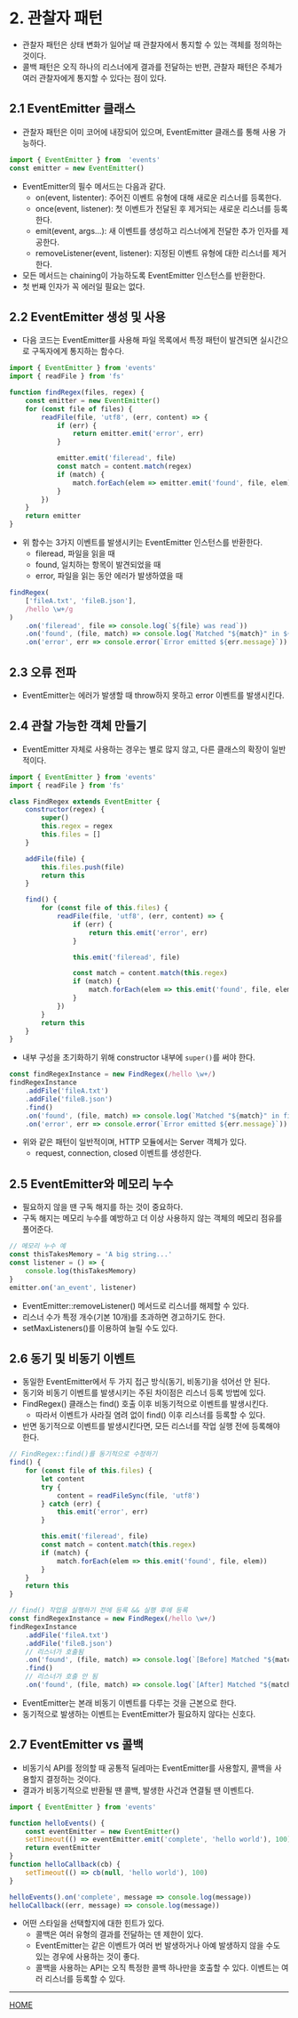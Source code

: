 # 2. 관찰자 패턴

- 관찰자 패턴은 상태 변화가 일어날 때 관찰자에서 통지할 수 있는 객체를 정의하는 것이다.
- 콜백 패턴은 오직 하나의 리스너에게 결과를 전달하는 반편, 관찰자 패턴은 주체가 여러 관찰자에게 통지할 수 있다는 점이 있다.

## 2.1 EventEmitter 클래스

- 관찰자 패턴은 이미 코어에 내장되어 있으며, EventEmitter 클래스를 통해 사용 가능하다.

```js
import { EventEmitter } from  'events'
const emitter = new EventEmitter()
```

- EventEmitter의 필수 메서드는 다음과 같다.
    - on(event, listenter): 주어진 이벤트 유형에 대해 새로운 리스너를 등록한다.
    - once(event, listener): 첫 이벤트가 전달된 후 제거되는 새로운 리스너를 등록한다.
    - emit(event, args...): 새 이벤트를 생성하고 리스너에게 전달한 추가 인자를 제공한다.
    - removeListener(event, listener): 지정된 이벤트 유형에 대한 리스너를 제거한다.
- 모든 메서드는 chaining이 가능하도록 EventEmitter 인스턴스를 반환한다.
- 첫 번째 인자가 꼭 에러일 필요는 없다.

## 2.2 EventEmitter 생성 및 사용

- 다음 코드는 EventEmitter를 사용해 파일 목록에서 특정 패턴이 발견되면 실시간으로 구독자에게 통지하는 함수다.

```js
import { EventEmitter } from 'events'
import { readFile } from 'fs'

function findRegex(files, regex) {
    const emitter = new EventEmitter()
    for (const file of files) {
        readFile(file, 'utf8', (err, content) => {
            if (err) {
                return emitter.emit('error', err)
            }

            emitter.emit('fileread', file)
            const match = content.match(regex)
            if (match) {
                match.forEach(elem => emitter.emit('found', file, elem))
            }
        })
    }
    return emitter
}
```

- 위 함수는 3가지 이벤트를 발생시키는 EventEmitter 인스턴스를 반환한다.
    - fileread, 파일을 읽을 때
    - found, 일치하는 항목이 발견되었을 때
    - error, 파일을 읽는 동안 에러가 발생하였을 때

```js
findRegex(
    ['fileA.txt', 'fileB.json'],
    /hello \w+/g
)
    .on('fileread', file => console.log(`${file} was read`))
    .on('found', (file, match) => console.log(`Matched "${match}" in ${file}`))
    .on('error', err => console.error(`Error emitted ${err.message}`))
```

## 2.3 오류 전파

- EventEmitter는 에러가 발생할 때 throw하지 못하고 error 이벤트를 발생시킨다.

## 2.4 관찰 가능한 객체 만들기

- EventEmitter 자체로 사용하는 경우는 별로 많지 않고, 다른 클래스의 확장이 일반적이다.

```js
import { EventEmitter } from 'events'
import { readFile } from 'fs'

class FindRegex extends EventEmitter {
    constructor(regex) {
        super()
        this.regex = regex
        this.files = []
    }

    addFile(file) {
        this.files.push(file)
        return this
    }

    find() {
        for (const file of this.files) {
            readFile(file, 'utf8', (err, content) => {
                if (err) {
                    return this.emit('error', err)
                }

                this.emit('fileread', file)

                const match = content.match(this.regex)
                if (match) {
                    match.forEach(elem => this.emit('found', file, elem))
                }
            })
        }
        return this
    }
}
```

- 내부 구성을 초기화하기 위해 constructor 내부에 `super()`를 써야 한다.

```js
const findRegexInstance = new FindRegex(/hello \w+/)
findRegexInstance
    .addFile('fileA.txt')
    .addFile('fileB.json')
    .find()
    .on('found', (file, match) => console.log(`Matched "${match}" in file ${file}`))
    .on('error', err => console.error(`Error emitted ${err.message}`))
```

- 위와 같은 패턴이 일반적이며, HTTP 모듈에서는 Server 객체가 있다.
    - request, connection, closed 이벤트를 생성한다.

## 2.5 EventEmitter와 메모리 누수

- 필요하지 않을 땐 구독 해지를 하는 것이 중요하다.
- 구독 해지는 메모리 누수를 예방하고 더 이상 사용하지 않는 객체의 메모리 점유를 풀어준다.

```js
// 메모리 누수 예
const thisTakesMemory = 'A big string...'
const listener = () => {
    console.log(thisTakesMemory)
}
emitter.on('an_event', listener)
```

- EventEmitter::removeListener() 메서드로 리스너를 해제할 수 있다.
- 리스너 수가 특정 개수(기본 10개)를 초과하면 경고하기도 한다.
- setMaxListeners()를 이용하여 늘릴 수도 있다.

## 2.6 동기 및 비동기 이벤트

- 동일한 EventEmitter에서 두 가지 접근 방식(동기, 비동기)을 섞어선 안 된다.
- 동기와 비동기 이벤트를 발생시키는 주된 차이점은 리스너 등록 방법에 있다.
- FindRegex() 클래스는 find() 호출 이후 비동기적으로 이벤트를 발생시킨다.
    - 따라서 이벤트가 사라질 염려 없이 find() 이후 리스너를 등록할 수 있다.
- 반면 동기적으로 이벤트를 발생시킨다면, 모든 리스너를 작업 실행 전에 등록해야 한다.

```js
// FindRegex::find()를 동기적으로 수정하기
find() {
    for (const file of this.files) {
        let content
        try {
            content = readFileSync(file, 'utf8')
        } catch (err) {
            this.emit('error', err)
        }

        this.emit('fileread', file)
        const match = content.match(this.regex)
        if (match) {
            match.forEach(elem => this.emit('found', file, elem))
        }
    }
    return this
}
```

```js
// find() 작업을 실행하기 전에 등록 && 실행 후에 등록
const findRegexInstance = new FindRegex(/hello \w+/)
findRegexInstance
    .addFile('fileA.txt')
    .addFile('fileB.json')
    // 리스너가 호출됨
    .on('found', (file, match) => console.log(`[Before] Matched "${match}" in file ${file}`))
    .find()
    // 리스너가 호출 안 됨
    .on('found', (file, match) => console.log(`[After] Matched "${match}" in file ${file}`))
```

- EventEmitter는 본래 비동기 이벤트를 다루는 것을 근본으로 한다.
- 동기적으로 발생하는 이벤트는 EventEmitter가 필요하지 않다는 신호다.

## 2.7 EventEmitter vs 콜백

- 비동기식 API를 정의할 때 공통적 딜레마는 EventEmitter를 사용할지, 콜백을 사용할지 결정하는 것이다.
- 결과가 비동기적으로 반환될 땐 콜백, 발생한 사건과 연결될 땐 이벤트다.

```js
import { EventEmitter } from 'events'

function helloEvents() {
    const eventEmitter = new EventEmitter()
    setTimeout(() => eventEmitter.emit('complete', 'hello world'), 100)
    return eventEmitter
}
function helloCallback(cb) {
    setTimeout(() => cb(null, 'hello world'), 100)
}

helloEvents().on('complete', message => console.log(message))
helloCallback((err, message) => console.log(message))
```

- 어떤 스타일을 선택할지에 대한 힌트가 있다.
    - 콜백은 여러 유형의 결과를 전달하는 덴 제한이 있다.
    - EventEmitter는 같은 이벤트가 여러 번 발생하거나 아예 발생하지 않을 수도 있는 경우에 사용하는 것이 좋다.
    - 콜백을 사용하는 API는 오직 특정한 콜백 하나만을 호출할 수 있다. 이벤트는 여러 리스너를 등록할 수 있다.

-----
[HOME](./index.md)
